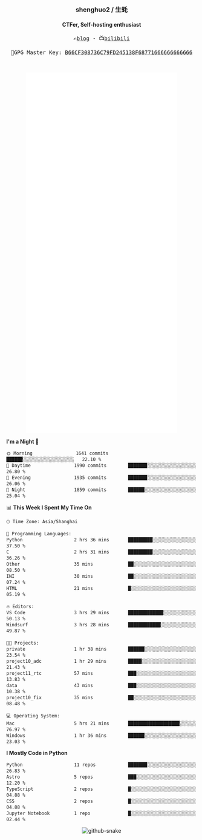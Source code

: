 <h3 align="center"> shenghuo2 / 生蚝 </h3>
<h4 align="center" >CTFer, Self-hosting enthusiast</h3>


<p align="center">
  <samp>
    ✍️<a href="https://blog.shenghuo2.top/">blog</a> -
    📺<a href="https://space.bilibili.com/85894935">bilibili</a>
  </samp>
</p>
<p align="center">
  <samp>
     🔐GPG Master Key: <a align="center" href="https://github.com/shenghuo2.gpg">B66CF308736C79FD245138F68771666666666666</a>
  </samp>
</p>
<br>
<p align="center">
  <a href="https://github.com/shenghuo2">
    <img width="400" align="top" src="https://github.com/shenghuo2/shenghuo2/blob/main/metrics.left.svg" />
  </a>
  <a href="https://github.com/shenghuo2">
    <img width="400" align="top" src="https://github.com/shenghuo2/shenghuo2/blob/main/metrics.right.svg" />
  </a>
</p>


<!--START_SECTION:waka-->
**I'm a Night 🦉** 

```text
🌞 Morning                1641 commits        ██████░░░░░░░░░░░░░░░░░░░   22.10 % 
🌆 Daytime                1990 commits        ███████░░░░░░░░░░░░░░░░░░   26.80 % 
🌃 Evening                1935 commits        ███████░░░░░░░░░░░░░░░░░░   26.06 % 
🌙 Night                  1859 commits        ██████░░░░░░░░░░░░░░░░░░░   25.04 % 
```


📊 **This Week I Spent My Time On** 

```text
🕑︎ Time Zone: Asia/Shanghai

💬 Programming Languages: 
Python                   2 hrs 36 mins       █████████░░░░░░░░░░░░░░░░   37.50 % 
C                        2 hrs 31 mins       █████████░░░░░░░░░░░░░░░░   36.26 % 
Other                    35 mins             ██░░░░░░░░░░░░░░░░░░░░░░░   08.50 % 
INI                      30 mins             ██░░░░░░░░░░░░░░░░░░░░░░░   07.24 % 
HTML                     21 mins             █░░░░░░░░░░░░░░░░░░░░░░░░   05.19 % 

🔥 Editors: 
VS Code                  3 hrs 29 mins       █████████████░░░░░░░░░░░░   50.13 % 
Windsurf                 3 hrs 28 mins       ████████████░░░░░░░░░░░░░   49.87 % 

🐱‍💻 Projects: 
private                  1 hr 38 mins        ██████░░░░░░░░░░░░░░░░░░░   23.54 % 
project10_adc            1 hr 29 mins        █████░░░░░░░░░░░░░░░░░░░░   21.43 % 
project11_rtc            57 mins             ███░░░░░░░░░░░░░░░░░░░░░░   13.83 % 
data                     43 mins             ███░░░░░░░░░░░░░░░░░░░░░░   10.38 % 
project10_fix            35 mins             ██░░░░░░░░░░░░░░░░░░░░░░░   08.48 % 

💻 Operating System: 
Mac                      5 hrs 21 mins       ███████████████████░░░░░░   76.97 % 
Windows                  1 hr 36 mins        ██████░░░░░░░░░░░░░░░░░░░   23.03 % 
```

**I Mostly Code in Python** 

```text
Python                   11 repos            ███████░░░░░░░░░░░░░░░░░░   26.83 % 
Astro                    5 repos             ███░░░░░░░░░░░░░░░░░░░░░░   12.20 % 
TypeScript               2 repos             █░░░░░░░░░░░░░░░░░░░░░░░░   04.88 % 
CSS                      2 repos             █░░░░░░░░░░░░░░░░░░░░░░░░   04.88 % 
Jupyter Notebook         1 repo              █░░░░░░░░░░░░░░░░░░░░░░░░   02.44 % 
```




<!--END_SECTION:waka-->


<div align="center">
  <picture>
    <source media="(prefers-color-scheme: dark)" srcset="https://gist.githubusercontent.com/shenghuo2/bfce20b14ab0484cef03bae6e60e0b3a/raw/github-snake-dark.svg" />
    <source media="(prefers-color-scheme: light)" srcset="https://gist.githubusercontent.com/shenghuo2/bfce20b14ab0484cef03bae6e60e0b3a/raw/github-snake.svg" />
    <img alt="github-snake" src="https://gist.githubusercontent.com/shenghuo2/bfce20b14ab0484cef03bae6e60e0b3a/raw/github-snake.svg" />
  </picture>
</div>

<!--
**shenghuo2/shenghuo2** is a ✨ _special_ ✨ repository because its `README.md` (this file) appears on your GitHub profile.

Here are some ideas to get you started:

- 🔭 I’m currently working on ...
- 🌱 I’m currently learning ...
- 👯 I’m looking to collaborate on ...
- 🤔 I’m looking for help with ...
- 💬 Ask me about ...
- 📫 How to reach me: ...
- 😄 Pronouns: ...
- ⚡ Fun fact: ...
-->
